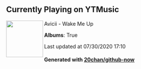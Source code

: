 ## Currently Playing on YTMusic

[<img align="left" width="100" src="https://lh3.googleusercontent.com/-iRrVRSF_VREhQd2_g8oUUig20j-LnX0BVr9OLqaj5m4HxWP1MMOv7xcaj0KHKOMmEAQJuW0bv3-RaDu">](https://music.youtube.com/channel/UCuACQmW04T3v9Mz_1_suFYw)

Avicii - Wake Me Up

**Albums**: True

Last updated at 07/30/2020 17:10

#### Generated with [20chan/github-now](https://github.com/20chan/github-now)


<!--
**20chan/20chan** is a ✨ _special_ ✨ repository because its `README.md` (this file) appears on your GitHub profile.

Here are some ideas to get you started:

- 🔭 I’m currently working on ...
- 🌱 I’m currently learning ...
- 👯 I’m looking to collaborate on ...
- 🤔 I’m looking for help with ...
- 💬 Ask me about ...
- 📫 How to reach me: ...
- 😄 Pronouns: ...
- ⚡ Fun fact: ...
-->
